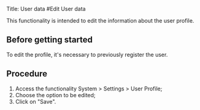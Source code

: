 Title: User data
#Edit User data

This functionality is intended to edit the information about the user profile.

## Before getting started

To edit the profile, it's necessary to previously register the user.

## Procedure

1. Access the functionality System > Settings > User Profile;
2. Choose the option to be edited;
3. Click on "Save".